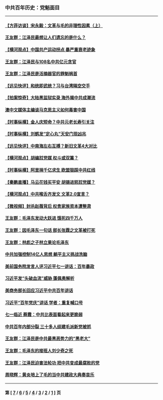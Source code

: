 ### 中共百年历史：党魁面目
---
#### [【方菲访谈】宋永毅：文革与毛的非理性因素（上）](../../pages/nf1176107/n13469956.md?06190430) 
#### [王友群：江泽民最想让人们遗忘的是什么？](../../pages/nf1176107/n13408949.md?06190430) 
#### [【横河观点】中国共产运动拐点 暴严重衰老迹象](../../pages/nf1176107/n13388333.md?06190430) 
#### [王友群：江泽民与108名中共亿元贪官](../../pages/nf1176107/n13352358.md?06190430) 
#### [王友群：江泽民是活摘器官的罪魁祸首](../../pages/nf1176107/n13336903.md?06190430) 
#### [【远见快评】和统即武统？习与台湾隔空交手](../../pages/nf1176107/n13297739.md?06190430) 
#### [【拍案惊奇】大陆黑监狱实录 海外揭中共成潮流](../../pages/nf1176107/n13288853.md?06190430) 
#### [澳中文媒体主编谈马克思主义如何毒害中国](../../pages/nf1176107/n13257387.md?06190430) 
#### [【时事纵横】金人庆短命？中共元老长寿引关注](../../pages/nf1176107/n13217934.md?06190430) 
#### [【时事纵横】刘鹤发“定心丸”天安门现凶兆](../../pages/nf1176107/n13215416.md?06190430) 
#### [【远见快评】中南海左右互搏？新旧文革4大对比](../../pages/nf1176107/n13214745.md?06190430) 
#### [【横河观点】胡编怼党媒 权斗或双簧？](../../pages/nf1176107/n13210864.md?06190430) 
#### [【时事纵横】阿里捐千亿求生 欧盟狠踩中共红线](../../pages/nf1176107/n13206431.md?06190430) 
#### [【秦鹏直播】马云花钱买平安 胡锡进怒怼党媒？](../../pages/nf1176107/n13206392.md?06190430) 
#### [【横河观点】中共喉舌齐发文 文革2.0宣言？](../../pages/nf1176107/n13201248.md?06190430) 
#### [【微视频】封杀赵薇背后 权贵家族资本遭整肃](../../pages/nf1176107/n13197798.md?06190430) 
#### [王友群：毛泽东发动大跃进 饿死四千万人](../../pages/nf1176107/n13177158.md?06190430) 
#### [王友群：因毛泽东一句话 部长张霖之文革被打死](../../pages/nf1176107/n13161711.md?06190430) 
#### [王友群：林彪之子林立果论毛泽东](../../pages/nf1176107/n13128622.md?06190430) 
#### [中共加强控制14亿人思想 躺平主义挑战洗脑](../../pages/nf1176107/n13094299.md?06190430) 
#### [美前国务院发言人评习近平七一讲话：百年暴政](../../pages/nf1176107/n13066986.md?06190430) 
#### [习近平发“头破血流”威胁 蓬佩奥解析](../../pages/nf1176107/n13063604.md?06190430) 
#### [美商务部长回应习近平中共百年讲话](../../pages/nf1176107/n13062903.md?06190430) 
#### [习近平“百年党庆”讲话 学者：重复喊口号](../../pages/nf1176107/n13061411.md?06190430) 
#### [七一临近 蔡霞：中共比表面看起来更脆弱](../../pages/nf1176107/n13056418.md?06190430) 
#### [中共百年内部分裂 三十多人组建毛派新党被抓](../../pages/nf1176107/n13044023.md?06190430) 
#### [王友群：江泽民是中共最黑恶势力的“黑老大”](../../pages/nf1176107/n13022180.md?06190430) 
#### [王友群：毛泽东的接班人刘少奇之死](../../pages/nf1176107/n12991772.md?06190430) 
#### [王友群：江泽民迫害法轮功 把中共变成最腐败的党](../../pages/nf1176107/n12947347.md?06190430) 
#### [周晓辉：黄炎培上了毛的当中共建政大典奏哀乐](../../pages/nf1176107/n12942780.md?06190430) 

---
#### 第 [ [7](./7.md?06190430) / [6](./6.md?06190430) / [5](./5.md?06190430) / [4](./4.md?06190430) / [3](./3.md?06190430) / [2](./2.md?06190430) / [1](./1.md?06190430) ] 页
